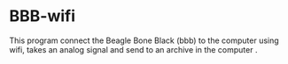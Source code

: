 # BBB-wifi
This program connect the Beagle Bone Black (bbb) to the computer using wifi, takes an analog signal and send to an archive in the computer .
